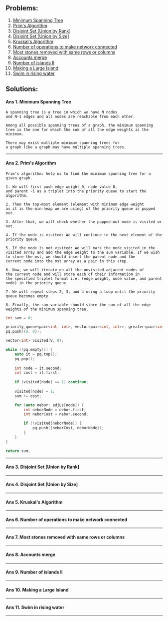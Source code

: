 ## Problems:

1. [Minimum Spanning Tree](#ans-1)
2. [Prim's Algorithm](#ans-2)
3. [Disjoint Set \[Union by Rank\]](#ans-3)
4. [Disjoint Set \[Union by Size\]](#ans-4)
5. [Kruskal's Algorithm](#ans-5)
6. [Number of operations to make network connected](#ans-6)
7. [Most stones removed with same rows or columns](#ans-7)
8. [Accounts merge](#ans-8)
9. [Number of islands II](#ans-9)
10. [Making a Large Island](#ans-10)
11. [Swim in rising water](#ans-11)


## Solutions:

#### Ans 1. Minimum Spanning Tree
    A spanning tree is a tree in which we have N nodes
    and N-1 edges and all nodes are reachable from each other.

    Among all possible spanning trees of a graph, the minimum spanning 
    tree is the one for which the sum of all the edge weights is the minimum.

    There may exist multiple minimum spanning trees for 
    a graph like a graph may have multiple spanning trees.
________________________________

#### Ans 2. Prim's Algorithm
    Prim’s algorithm: help us to find the minimum spanning tree for a given graph.

    1. We will first push edge weight 0, node value 0, 
    and parent -1 as a triplet into the priority queue to start the algorithm.

    2. Then the top-most element (element with minimum edge weight 
    as it is the min-heap we are using) of the priority queue is popped out.

    3. After that, we will check whether the popped-out node is visited or not.

    4. If the node is visited: We will continue to the next element of the priority queue.

    5. If the node is not visited: We will mark the node visited in the 
    visited array and add the edge weight to the sum variable. If we wish 
    to store the mst, we should insert the parent node and the 
    current node into the mst array as a pair in this step.

    6. Now, we will iterate on all the unvisited adjacent nodes of 
    the current node and will store each of their information in 
    the specified triplet format i.e. (edge weight, node value, and parent node) in the priority queue.

    7. We will repeat steps 2, 3, and 4 using a loop until the priority queue becomes empty.

    8. Finally, the sum variable should store the sum of all the edge weights of the minimum spanning tree.

```cpp
int sum = 0;

priority_queue<pair<int, int>, vector<pair<int, int>>, greater<pair<int, int>>> pq;
pq.push({0, 0});

vector<int> visited(V, 0);

while (!pq.empty()) {
    auto it = pq.top();
    pq.pop();
    
    int node = it.second;
    int cost = it.first;
    
    if (visited[node] == 1) continue;
    
    visited[node] = 1;
    sum += cost;

    for (auto nebor: adjLs[node]) {
        int neborNode = nebor.first;
        int neborCost = nebor.second;

        if (!visited[neborNode]) {
            pq.push({neborCost, neborNode});
        }
    }
}

return sum;
```
________________________________

#### Ans 3. Disjoint Set \[Union by Rank\]
________________________________

#### Ans 4. Disjoint Set \[Union by Size\]
________________________________

#### Ans 5. Kruskal's Algorithm
________________________________

#### Ans 6. Number of operations to make network connected
________________________________

#### Ans 7. Most stones removed with same rows or columns
________________________________

#### Ans 8. Accounts merge
________________________________

#### Ans 9. Number of islands II
________________________________

#### Ans 10. Making a Large Island
________________________________

#### Ans 11. Swim in rising water
________________________________
